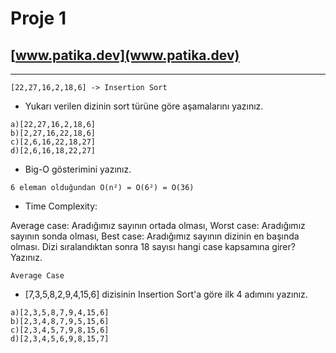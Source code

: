 # Proje 1
## [www.patika.dev](www.patika.dev)

_____________________________________________


```
[22,27,16,2,18,6] -> Insertion Sort
```

*    Yukarı verilen dizinin sort türüne göre aşamalarını yazınız.

```
a)[22,27,16,2,18,6]
b)[2,27,16,22,18,6]
c)[2,6,16,22,18,27]
d)[2,6,16,18,22,27]
```




*    Big-O gösterimini yazınız.

```
6 eleman olduğundan O(n²) = O(6²) = O(36) 
```



*    Time Complexity:

Average case: Aradığımız sayının ortada olması,
Worst case: Aradığımız sayının sonda olması,
Best case: Aradığımız sayının dizinin en başında olması.
Dizi sıralandıktan sonra 18 sayısı hangi case kapsamına girer? Yazınız.

```
Average Case
```



*   [7,3,5,8,2,9,4,15,6] dizisinin Insertion Sort'a göre ilk 4 adımını yazınız.

```
a)[2,3,5,8,7,9,4,15,6]
b)[2,3,4,8,7,9,5,15,6]
c)[2,3,4,5,7,9,8,15,6]
d)[2,3,4,5,6,9,8,15,7]

```